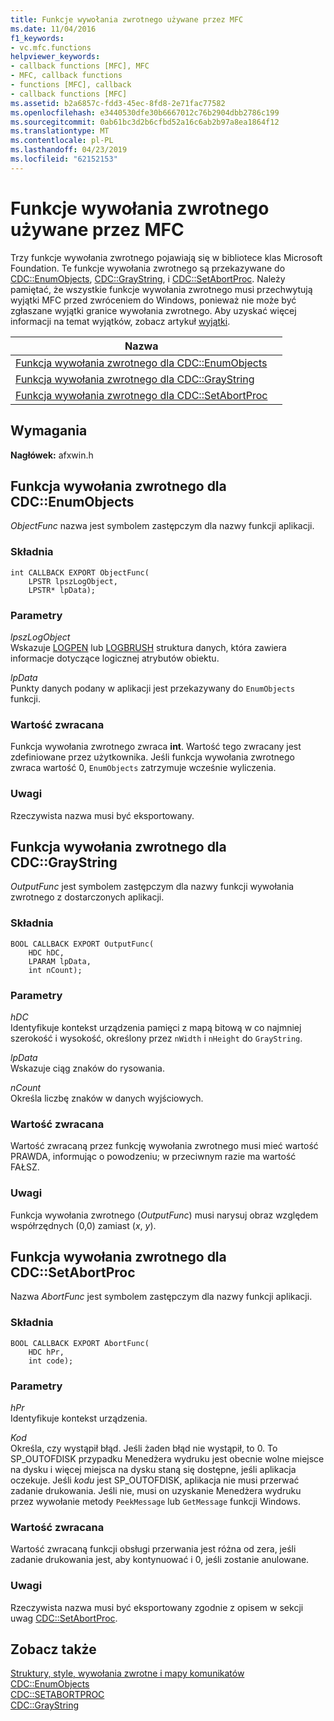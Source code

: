 ```yaml
---
title: Funkcje wywołania zwrotnego używane przez MFC
ms.date: 11/04/2016
f1_keywords:
- vc.mfc.functions
helpviewer_keywords:
- callback functions [MFC], MFC
- MFC, callback functions
- functions [MFC], callback
- callback functions [MFC]
ms.assetid: b2a6857c-fdd3-45ec-8fd8-2e71fac77582
ms.openlocfilehash: e3440530dfe30b6667012c76b2904dbb2786c199
ms.sourcegitcommit: 0ab61bc3d2b6cfbd52a16c6ab2b97a8ea1864f12
ms.translationtype: MT
ms.contentlocale: pl-PL
ms.lasthandoff: 04/23/2019
ms.locfileid: "62152153"
---
```

# <a name="callback-functions-used-by-mfc"></a>Funkcje wywołania zwrotnego używane przez MFC

Trzy funkcje wywołania zwrotnego pojawiają się w bibliotece klas Microsoft Foundation. Te funkcje wywołania zwrotnego są przekazywane do [CDC::EnumObjects](../../mfc/reference/cdc-class.md#enumobjects), [CDC::GrayString](../../mfc/reference/cdc-class.md#graystring), i [CDC::SetAbortProc](../../mfc/reference/cdc-class.md#setabortproc). Należy pamiętać, że wszystkie funkcje wywołania zwrotnego musi przechwytują wyjątki MFC przed zwróceniem do Windows, ponieważ nie może być zgłaszane wyjątki granice wywołania zwrotnego. Aby uzyskać więcej informacji na temat wyjątków, zobacz artykuł [wyjątki](../../mfc/exception-handling-in-mfc.md).

|Nazwa||
|----------|-----------------|
|[Funkcja wywołania zwrotnego dla CDC::EnumObjects](#enum_objects)||
|[Funkcja wywołania zwrotnego dla CDC::GrayString](#graystring)||
|[Funkcja wywołania zwrotnego dla CDC::SetAbortProc](#setabortproc)||

## <a name="requirements"></a>Wymagania

**Nagłówek:** afxwin.h

## <a name="enum_objects"></a> Funkcja wywołania zwrotnego dla CDC::EnumObjects

*ObjectFunc* nazwa jest symbolem zastępczym dla nazwy funkcji aplikacji.

### <a name="syntax"></a>Składnia

```
int CALLBACK EXPORT ObjectFunc(
    LPSTR lpszLogObject,
    LPSTR* lpData);
```

### <a name="parameters"></a>Parametry

*lpszLogObject*<br/>
Wskazuje [LOGPEN](/windows/desktop/api/Wingdi/ns-wingdi-taglogpen) lub [LOGBRUSH](/windows/desktop/api/wingdi/ns-wingdi-taglogbrush) struktura danych, która zawiera informacje dotyczące logicznej atrybutów obiektu.

*lpData*<br/>
Punkty danych podany w aplikacji jest przekazywany do `EnumObjects` funkcji.

### <a name="return-value"></a>Wartość zwracana

Funkcja wywołania zwrotnego zwraca **int**. Wartość tego zwracany jest zdefiniowane przez użytkownika. Jeśli funkcja wywołania zwrotnego zwraca wartość 0, `EnumObjects` zatrzymuje wcześnie wyliczenia.

### <a name="remarks"></a>Uwagi

Rzeczywista nazwa musi być eksportowany.

## <a name="graystring"></a>  Funkcja wywołania zwrotnego dla CDC::GrayString

*OutputFunc* jest symbolem zastępczym dla nazwy funkcji wywołania zwrotnego z dostarczonych aplikacji.

### <a name="syntax"></a>Składnia

```
BOOL CALLBACK EXPORT OutputFunc(
    HDC hDC,
    LPARAM lpData,
    int nCount);
```

### <a name="parameters"></a>Parametry

*hDC*<br/>
Identyfikuje kontekst urządzenia pamięci z mapą bitową w co najmniej szerokość i wysokość, określony przez `nWidth` i `nHeight` do `GrayString`.

*lpData*<br/>
Wskazuje ciąg znaków do rysowania.

*nCount*<br/>
Określa liczbę znaków w danych wyjściowych.

### <a name="return-value"></a>Wartość zwracana

Wartość zwracaną przez funkcję wywołania zwrotnego musi mieć wartość PRAWDA, informując o powodzeniu; w przeciwnym razie ma wartość FAŁSZ.

### <a name="remarks"></a>Uwagi

Funkcja wywołania zwrotnego (*OutputFunc*) musi narysuj obraz względem współrzędnych (0,0) zamiast (*x*, *y*).

## <a name="setabortproc"></a>  Funkcja wywołania zwrotnego dla CDC::SetAbortProc

Nazwa *AbortFunc* jest symbolem zastępczym dla nazwy funkcji aplikacji.

### <a name="syntax"></a>Składnia

```
BOOL CALLBACK EXPORT AbortFunc(
    HDC hPr,
    int code);
```

### <a name="parameters"></a>Parametry

*hPr*<br/>
Identyfikuje kontekst urządzenia.

*Kod*<br/>
Określa, czy wystąpił błąd. Jeśli żaden błąd nie wystąpił, to 0. To SP_OUTOFDISK przypadku Menedżera wydruku jest obecnie wolne miejsce na dysku i więcej miejsca na dysku staną się dostępne, jeśli aplikacja oczekuje. Jeśli *kodu* jest SP_OUTOFDISK, aplikacja nie musi przerwać zadanie drukowania. Jeśli nie, musi on uzyskanie Menedżera wydruku przez wywołanie metody `PeekMessage` lub `GetMessage` funkcji Windows.

### <a name="return-value"></a>Wartość zwracana

Wartość zwracaną funkcji obsługi przerwania jest różna od zera, jeśli zadanie drukowania jest, aby kontynuować i 0, jeśli zostanie anulowane.

### <a name="remarks"></a>Uwagi

Rzeczywista nazwa musi być eksportowany zgodnie z opisem w sekcji uwag [CDC::SetAbortProc](../../mfc/reference/cdc-class.md#setabortproc).

## <a name="see-also"></a>Zobacz także

[Struktury, style, wywołania zwrotne i mapy komunikatów](structures-styles-callbacks-and-message-maps.md)<br/>
[CDC::EnumObjects](../../mfc/reference/cdc-class.md#enumobjects)<br/>
[CDC::SETABORTPROC](../../mfc/reference/cdc-class.md#setabortproc)<br/>
[CDC::GrayString](../../mfc/reference/cdc-class.md#graystring)
